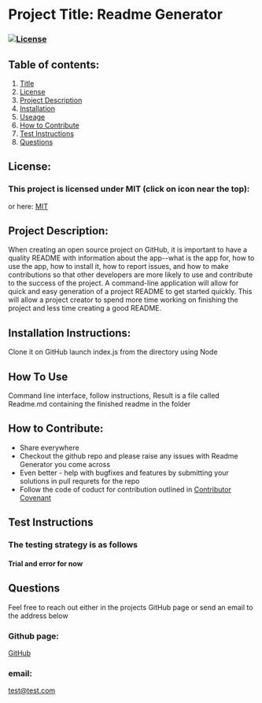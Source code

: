 
  # Project Title: Readme Generator 
  ### [![License](https://img.shields.io/badge/License-MIT-yellow.svg)](https://opensource.org/licenses/MIT)
  
  ## Table of contents:
  1. [Title](#Project-Title)
  1. [License](#License)
  1. [Project Description](#Project-Description)
  1. [Installation](#Installation-Instructions)
  1. [Useage](#How-To-Use)
  1. [How to Contribute](#How-to-Contribute)
  1. [Test Instructions](#Test-Instructions)
  1. [Questions](#Questions)

  ## License: 
  ### This project is licensed under MIT (click on icon near the top):
  or here: [MIT](https://opensource.org/licenses/MIT)
 

  ## Project Description:
  When creating an open source project on GitHub, it is important to have a quality README with information about the app--what is the app for, how to use the app, how to install it, how to report issues, and how to make contributions so that other developers are more likely to use and contribute to the success of the project. A command-line application will allow for quick and easy generation of a project README to get started quickly. This will allow a project creator to spend more time working on finishing the project and less time creating a good README.
  ## Installation Instructions:
  Clone it on GitHub launch index.js from the directory using Node 
  ## How To Use
  Command line interface, follow instructions, Result is a file called Readme.md containing the finished readme in the folder
  ## How to Contribute:
  * Share everywhere
  * Checkout the github repo and please raise any issues with Readme Generator you come across 
  * Even better - help with bugfixes and features by submitting your solutions in pull requrets for the repo
  * Follow the code of coduct for contribution outlined in [Contributor Covenant](https://www.contributor-covenant.org/) 
  ## Test Instructions
  ### The testing strategy is as follows
  #### Trial and error for now

  ## Questions
  Feel free to reach out either in the projects GitHub page or send an email to the address below
  ### Github page:
  [GitHub](https://github.com/KJWesthoff/README-Generator)
  ### email:
  [test@test.com](mailto:test@test.com) 
